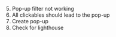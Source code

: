 <!-- 1. Favicon & Title -->
<!-- 2. Content-tiles section cards should have border -->
<!-- 3. Check images for alt -->
<!-- 4. Header should have white bg -->
5. Pop-up filter not working
6. All clickables should lead to the pop-up
7. Create pop-up
8. Check for lighthouse